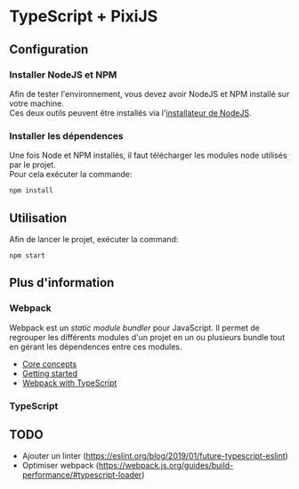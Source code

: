 # TypeScript + PixiJS

## Configuration

### Installer NodeJS et NPM
Afin de tester l'environnement, vous devez avoir NodeJS et NPM installé sur votre machine.  
Ces deux outils peuvent être installés via l'[installateur de NodeJS](https://nodejs.org/en/download/).

### Installer les dépendences
Une fois Node et NPM installés, il faut télécharger les modules node utilisés par le projet.  
Pour cela exécuter la commande:

```npm install```

## Utilisation
Afin de lancer le projet, exécuter la command:

```npm start```

## Plus d'information

### Webpack
Webpack est un _static module bundler_ pour JavaScript. Il permet de regrouper les différents modules d'un projet en un 
ou plusieurs bundle tout en gérant les dépendences entre ces modules.
- [Core concepts](https://webpack.js.org/concepts/)
- [Getting started](https://webpack.js.org/guides/getting-started/)
- [Webpack with TypeScript](https://webpack.js.org/guides/typescript/)

### TypeScript

## TODO

- Ajouter un linter (https://eslint.org/blog/2019/01/future-typescript-eslint)
- Optimiser webpack (https://webpack.js.org/guides/build-performance/#typescript-loader)